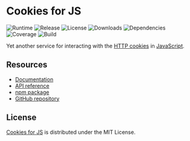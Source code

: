 # Cookies for JS
![Runtime](https://img.shields.io/badge/node-%3E%3D10.7-brightgreen.svg) ![Release](https://img.shields.io/npm/v/@cedx/cookies.svg) ![License](https://img.shields.io/npm/l/@cedx/cookies.svg) ![Downloads](https://img.shields.io/npm/dt/@cedx/cookies.svg) ![Dependencies](https://david-dm.org/cedx/cookies.js.svg) ![Coverage](https://coveralls.io/repos/github/cedx/cookies.js/badge.svg) ![Build](https://travis-ci.org/cedx/cookies.js.svg)

Yet another service for interacting with the [HTTP cookies](https://developer.mozilla.org/en-US/docs/Web/HTTP/Cookies) in [JavaScript](https://developer.mozilla.org/en-US/docs/Web/JavaScript).

## Resources
- [Documentation](https://dev.belin.io/cookies.js)
- [API reference](https://dev.belin.io/cookies.js/api)
- [npm package](https://www.npmjs.com/package/@cedx/cookies)
- [GitHub repository](https://github.com/cedx/cookies.js)

## License
[Cookies for JS](https://dev.belin.io/cookies.js) is distributed under the MIT License.
